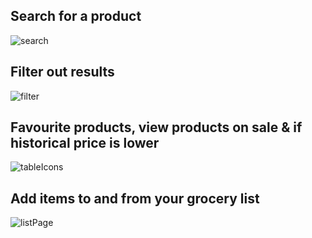 ## Search for a product
![search](https://github.com/Spykerwolf/react-supermarket-saver/assets/26391619/979d1b82-876f-4ac9-9d36-b30e68b52be4)

## Filter out results
![filter](https://github.com/Spykerwolf/react-supermarket-saver/assets/26391619/3626511f-4bef-4a31-8f21-11e18f16eea8)

## Favourite products, view products on sale & if historical price is lower
![tableIcons](https://github.com/Spykerwolf/react-supermarket-saver/assets/26391619/e1d81195-a948-42ca-8045-643f0e6cb42d)

## Add items to and from your grocery list
![listPage](https://github.com/Spykerwolf/react-supermarket-saver/assets/26391619/df0c907f-7b82-4332-b3b8-4a3fc50affb5)
